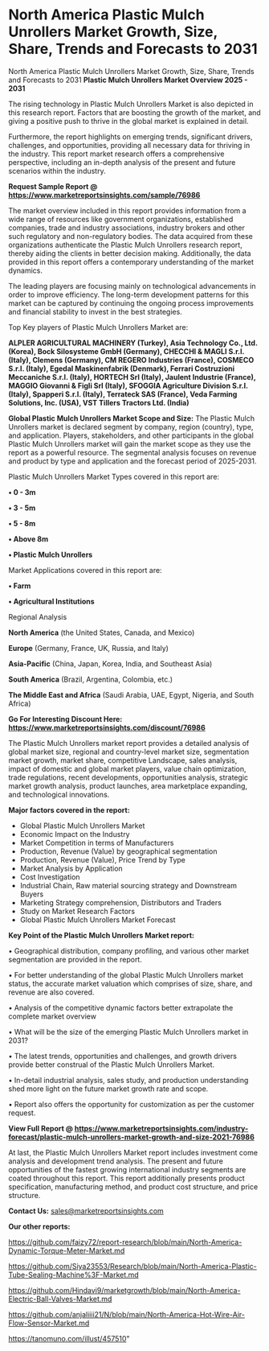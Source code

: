 # North America Plastic Mulch Unrollers Market Growth, Size, Share, Trends and Forecasts to 2031
North America Plastic Mulch Unrollers Market Growth, Size, Share, Trends and Forecasts to 2031
<Strong> Plastic Mulch Unrollers Market Overview 2025 - 2031</strong>

The rising technology in Plastic Mulch Unrollers Market is also depicted in this research report. Factors that are boosting the growth of the market, and giving a positive push to thrive in the global market is explained in detail.

Furthermore, the report highlights on emerging trends, significant drivers, challenges, and opportunities, providing all necessary data for thriving in the industry. This report market research offers a comprehensive perspective, including an in-depth analysis of the present and future scenarios within the industry.

<strong>Request Sample Report @ <a href=https://www.marketreportsinsights.com/sample/76986>https://www.marketreportsinsights.com/sample/76986</a></strong>

The market overview included in this report provides information from a wide range of resources like government organizations, established companies, trade and industry associations, industry brokers and other such regulatory and non-regulatory bodies. The data acquired from these organizations authenticate the Plastic Mulch Unrollers research report, thereby aiding the clients in better decision making. Additionally, the data provided in this report offers a contemporary understanding of the market dynamics.

The leading players are focusing mainly on technological advancements in order to improve efficiency. The long-term development patterns for this market can be captured by continuing the ongoing process improvements and financial stability to invest in the best strategies.

Top Key players of Plastic Mulch Unrollers Market are:

<strong>ALPLER AGRICULTURAL MACHINERY (Turkey), Asia Technology Co., Ltd. (Korea), Bock Silosysteme GmbH (Germany), CHECCHI & MAGLI S.r.l. (Italy), Clemens (Germany), CM REGERO Industries (France), COSMECO S.r.l. (Italy), Egedal Maskinenfabrik (Denmark), Ferrari Costruzioni Meccaniche S.r.l. (Italy), HORTECH Srl (Italy), Jaulent Industrie (France), MAGGIO Giovanni & Figli Srl (Italy), SFOGGIA Agriculture Division S.r.l. (Italy), Spapperi S.r.l. (Italy), Terrateck SAS (France), Veda Farming Solutions, Inc. (USA), VST Tillers Tractors Ltd. (India)</strong>

<strong><b>Global Plastic Mulch Unrollers Market Scope and Size:</b></strong>
The Plastic Mulch Unrollers market is declared segment by company, region (country), type, and application. Players, stakeholders, and other participants in the global Plastic Mulch Unrollers market will gain the market scope as they use the report as a powerful resource. The segmental analysis focuses on revenue and product by type and application and the forecast period of 2025-2031.

Plastic Mulch Unrollers Market Types covered in this report are:

<strong>• 0 - 3m

• 3 - 5m

• 5 - 8m

• Above 8m

• Plastic Mulch Unrollers</strong>

Market Applications covered in this report are:

<strong>• Farm

• Agricultural Institutions</strong> 

Regional Analysis

<strong>North America</strong> (the United States, Canada, and Mexico)

<strong>Europe</strong> (Germany, France, UK, Russia, and Italy)

<strong>Asia-Pacific</strong> (China, Japan, Korea, India, and Southeast Asia)

<strong>South America</strong> (Brazil, Argentina, Colombia, etc.)

<strong>The Middle East and Africa</strong> (Saudi Arabia, UAE, Egypt, Nigeria, and South Africa)

<strong>Go For Interesting Discount Here: <a href=https://www.marketreportsinsights.com/discount/76986>https://www.marketreportsinsights.com/discount/76986</a></strong>

The Plastic Mulch Unrollers market report provides a detailed analysis of global market size, regional and country-level market size, segmentation market growth, market share, competitive Landscape, sales analysis, impact of domestic and global market players, value chain optimization, trade regulations, recent developments, opportunities analysis, strategic market growth analysis, product launches, area marketplace expanding, and technological innovations.

<strong><b>Major factors covered in the report:</b></strong>
<ul>
  <li>Global Plastic Mulch Unrollers Market </li>
  <li>Economic Impact on the Industry</li>
  <li>Market Competition in terms of Manufacturers</li>
  <li>Production, Revenue (Value) by geographical segmentation</li>
  <li>Production, Revenue (Value), Price Trend by Type</li>
  <li>Market Analysis by Application</li>
  <li>Cost Investigation</li>
  <li>Industrial Chain, Raw material sourcing strategy and Downstream Buyers</li>
  <li>Marketing Strategy comprehension, Distributors and Traders</li>
  <li>Study on Market Research Factors</li>
  <li>Global Plastic Mulch Unrollers Market Forecast</li>
</ul>

<strong><b>Key Point of the Plastic Mulch Unrollers Market report:</b></strong>

• Geographical distribution, company profiling, and various other market segmentation are provided in the report.

• For better understanding of the global Plastic Mulch Unrollers market status, the accurate market valuation which comprises of size, share, and revenue are also covered.

• Analysis of the competitive dynamic factors better extrapolate the complete market overview

• What will be the size of the emerging Plastic Mulch Unrollers market in 2031?

• The latest trends, opportunities and challenges, and growth drivers provide better construal of the Plastic Mulch Unrollers Market.

• In-detail industrial analysis, sales study, and production understanding shed more light on the future market growth rate and scope.

• Report also offers the opportunity for customization as per the customer request.

<strong><b>View Full Report @ <a href=https://www.marketreportsinsights.com/industry-forecast/plastic-mulch-unrollers-market-growth-and-size-2021-76986>https://www.marketreportsinsights.com/industry-forecast/plastic-mulch-unrollers-market-growth-and-size-2021-76986</a></b></strong>


At last, the Plastic Mulch Unrollers Market report includes investment come analysis and development trend analysis. The present and future opportunities of the fastest growing international industry segments are coated throughout this report. This report additionally presents product specification, manufacturing method, and product cost structure, and price structure.

<strong>Contact Us:</strong>
sales@marketreportsinsights.com

<strong>Our other reports:</strong>

<a href=https://github.com/faizy72/report-research/blob/main/North-America-Dynamic-Torque-Meter-Market.md>https://github.com/faizy72/report-research/blob/main/North-America-Dynamic-Torque-Meter-Market.md</a>

<a href=https://github.com/Siya23553/Research/blob/main/North-America-Plastic-Tube-Sealing-Machine%3F-Market.md>https://github.com/Siya23553/Research/blob/main/North-America-Plastic-Tube-Sealing-Machine%3F-Market.md</a>

<a href=https://github.com/Hindavi9/marketgrowth/blob/main/North-America-Electric-Ball-Valves-Market.md>https://github.com/Hindavi9/marketgrowth/blob/main/North-America-Electric-Ball-Valves-Market.md</a>

<a href=https://github.com/anjaliiii21/N/blob/main/North-America-Hot-Wire-Air-Flow-Sensor-Market.md>https://github.com/anjaliiii21/N/blob/main/North-America-Hot-Wire-Air-Flow-Sensor-Market.md</a>

<a href=https://tanomuno.com/illust/457510>https://tanomuno.com/illust/457510</a>"
